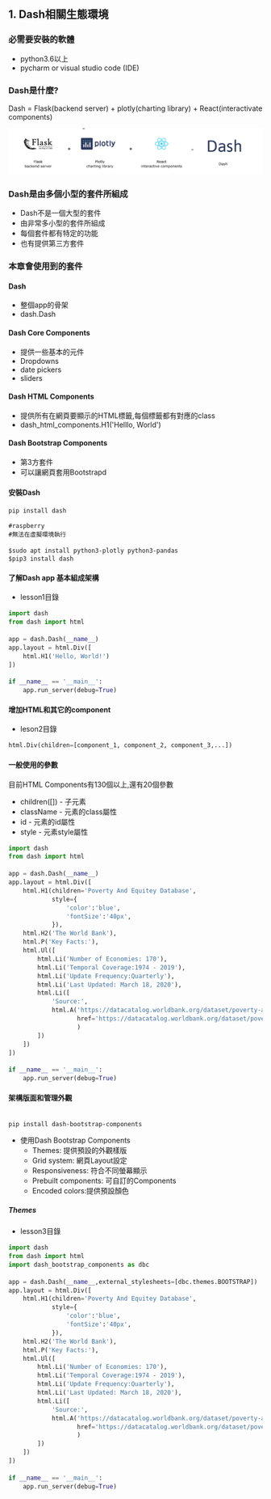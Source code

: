 
## 1. Dash相關生態環境

### 必需要安裝的軟體
- python3.6以上
- pycharm or visual studio code (IDE)

### Dash是什麼?

Dash = Flask(backend server) + plotly(charting library) + React(interactivate components)

![](./images/pic1.png)

### Dash是由多個小型的套件所組成
- Dash不是一個大型的套件
- 由非常多小型的套件所組成
- 每個套件都有特定的功能
- 也有提供第三方套件

### 本章會使用到的套件

#### Dash
- 整個app的骨架
- dash.Dash

#### Dash Core Components
- 提供一些基本的元件
- Dropdowns
- date pickers
- sliders


#### Dash HTML Components
- 提供所有在網頁要顯示的HTML標籤,每個標籤都有對應的class
- dash_html_components.H1('Helllo, World')

#### Dash Bootstrap Components
- 第3方套件
- 可以讓網頁套用Bootstrapd 

#### 安裝Dash

```
pip install dash
```

```
#raspberry
#無法在虛擬環境執行

$sudo apt install python3-plotly python3-pandas
$pip3 install dash 
```

#### 了解Dash app 基本組成架構

- lesson1目錄

```python
import dash
from dash import html

app = dash.Dash(__name__)
app.layout = html.Div([
    html.H1('Hello, World!')
])

if __name__ == '__main__':
    app.run_server(debug=True)

```


#### 增加HTML和其它的component

- leson2目錄

```python
html.Div(children=[component_1, component_2, component_3,...])
```


#### 一般使用的參數

目前HTML Components有130個以上,還有20個參數

- children([]) - 子元素
- className - 元素的class屬性
- id - 元素的id屬性
- style - 元素style屬性

```python
import dash
from dash import html

app = dash.Dash(__name__)
app.layout = html.Div([
    html.H1(children='Poverty And Equitey Database',
            style={
                'color':'blue',
                'fontSize':'40px',
            }),
    html.H2('The World Bank'),
    html.P('Key Facts:'),
    html.Ul([
        html.Li('Number of Economies: 170'),
        html.Li('Temporal Coverage:1974 - 2019'),
        html.Li('Update Frequency:Quarterly'),
        html.Li('Last Updated: March 18, 2020'),
        html.Li([
            'Source:',
            html.A('https://datacatalog.worldbank.org/dataset/poverty-and-equity-database',
                   href='https://datacatalog.worldbank.org/dataset/poverty-and-equity-database'
                   )
        ])
    ])
])

if __name__ == '__main__':
    app.run_server(debug=True)

```

#### 架構版面和管理外觀

```

pip install dash-bootstrap-components

```

- 使用Dash Bootstrap Components
	- Themes: 提供預設的外觀樣版
	- Grid system: 網頁Layout設定
	- Responsiveness: 符合不同螢幕顯示
	- Prebuilt components: 可自訂的Components
	- Encoded colors:提供預設顏色

##### Themes

- lesson3目錄

```python
import dash
from dash import html
import dash_bootstrap_components as dbc

app = dash.Dash(__name__,external_stylesheets=[dbc.themes.BOOTSTRAP])
app.layout = html.Div([
    html.H1(children='Poverty And Equitey Database',
            style={
                'color':'blue',
                'fontSize':'40px',
            }),
    html.H2('The World Bank'),
    html.P('Key Facts:'),
    html.Ul([
        html.Li('Number of Economies: 170'),
        html.Li('Temporal Coverage:1974 - 2019'),
        html.Li('Update Frequency:Quarterly'),
        html.Li('Last Updated: March 18, 2020'),
        html.Li([
            'Source:',
            html.A('https://datacatalog.worldbank.org/dataset/poverty-and-equity-database',
                   href='https://datacatalog.worldbank.org/dataset/poverty-and-equity-database'
                   )
        ])
    ])
])

if __name__ == '__main__':
    app.run_server(debug=True)

```

	